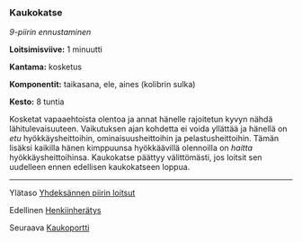 ### Kaukokatse

*9-piirin ennustaminen*

**Loitsimisviive:** 1 minuutti

**Kantama:** kosketus

**Komponentit:** taikasana, ele, aines (kolibrin sulka)

**Kesto:** 8 tuntia

Kosketat vapaaehtoista olentoa ja annat hänelle rajoitetun kyvyn nähdä lähitulevaisuuteen. Vaikutuksen ajan kohdetta ei voida yllättää ja hänellä on *etu* hyökkäysheittoihin, ominaisuusheittoihin ja pelastusheittoihin. Tämän lisäksi kaikilla hänen kimppuunsa hyökkäävillä olennoilla on *haitta* hyökkäysheittoihinsa. Kaukokatse päättyy välittömästi, jos loitsit sen uudelleen ennen edellisen kaukokatseen loppua.

---

Ylätaso [Yhdeksännen piirin loitsut](9_piirin_loitsut)

Edellinen [Henkiinherätys](Henkiinherätys)

Seuraava [Kaukoportti](Kaukoportti)

